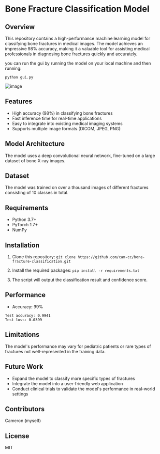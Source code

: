 # Bone Fracture Classification Model

## Overview

This repository contains a high-performance machine learning model for classifying bone fractures in medical images. The model achieves an impressive 98% accuracy, making it a valuable tool for assisting medical professionals in diagnosing bone fractures quickly and accurately.

you can run the gui by running the model on your local machine and then running:

``` python gui.py ```

![image](https://github.com/user-attachments/assets/877abe98-03eb-45a1-ab8b-1638ba979701)


## Features

- High accuracy (98%) in classifying bone fractures
- Fast inference time for real-time applications
- Easy to integrate into existing medical imaging systems
- Supports multiple image formats (DICOM, JPEG, PNG)

## Model Architecture

The model uses a deep convolutional neural network, fine-tuned on a large dataset of bone X-ray images.

## Dataset

The model was trained on over a thousand images of different fractures consisting of 10 classes in total.
## Requirements

- Python 3.7+
- PyTorch 1.7+
- NumPy

## Installation

1. Clone this repository:
``` git clone https://github.com/cam-cc/bone-fracture-classification.git ```

2. Install the required packages:
``` pip install -r requirements.txt ```

3. The script will output the classification result and confidence score.

## Performance

- Accuracy: 99%
```
Test accuracy: 0.9941
Test loss: 0.0399
```
## Limitations

The model's performance may vary for pediatric patients or rare types of fractures not well-represented in the training data.

## Future Work

- Expand the model to classify more specific types of fractures
- Integrate the model into a user-friendly web application
- Conduct clinical trials to validate the model's performance in real-world settings

## Contributors

Cameron (myself)

## License

MIT

